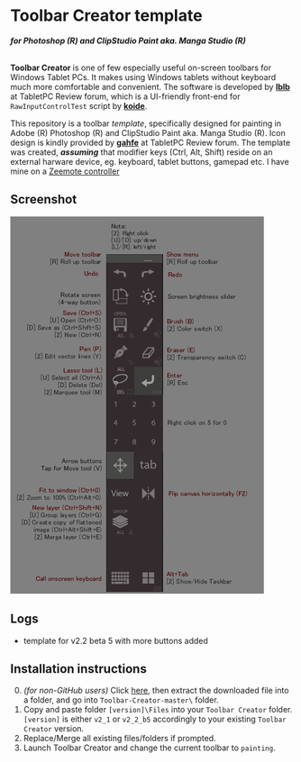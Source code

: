 # Toolbar Creator template
***for Photoshop (R) and ClipStudio Paint aka. Manga Studio (R)***<br><br>

**Toolbar Creator** is one of few especially useful on-screen toolbars for Windows Tablet PCs. It makes using Windows tablets without keyboard much more comfortable and convenient. The software is developed by [**lblb**](http://forum.tabletpcreview.com/threads/toolbar-creator-v-2-2-beta-available-for-download.63014/) at TabletPC Review forum, which is a UI-friendly front-end for `RawInputControlTest` script by [**koide**](http://39kasen.sakura.ne.jp/rawinputcontroltest/).

This repository is a toolbar *template*, specifically designed for painting in Adobe (R) Photoshop (R) and ClipStudio Paint aka. Manga Studio (R). Icon design is kindly provided by [**gahfe**](http://forum.tabletpcreview.com/threads/slatepal-dock-developing.54774/) at TabletPC Review forum. The template was created, ***assuming*** that modifier keys (Ctrl, Alt, Shift) reside on an external harware device, eg. keyboard, tablet buttons, gamepad etc. I have mine on a [Zeemote controller](http://i.imgur.com/Z8ivi4l)
## Screenshot
![Screenshot](v2_2_b5/v2_2_b5.png)
## Logs
-  template for v2.2 beta 5 with more buttons added

## Installation instructions
0. *(for non-GitHub users)* Click [here](https://github.com/hemiolan/Toolbar-Creator/archive/master.zip), then extract the downloaded file into a folder, and go into `Toolbar-Creator-master\` folder.
1. Copy and paste folder `[version]\Files` into your `Toolbar Creator` folder. 
`[version]` is either `v2_1` or `v2_2_b5` accordingly to your existing `Toolbar Creator` version.
2. Replace/Merge all existing files/folders if prompted.
3. Launch Toolbar Creator and change the current toolbar to `painting`.
